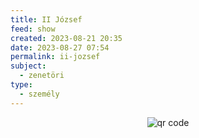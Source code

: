 ```yaml
---
title: II József
feed: show
created: 2023-08-21 20:35
date: 2023-08-27 07:54
permalink: ii-jozsef
subject:
  - zenetöri
type:
  - személy
---
```






<p style="text-align: center;"><img src="https://chart.googleapis.com/chart?cht=qr&chl=https://notes.andrasdenes.com/ii-jozsef&chs=180x180&choe=UTF-8&chld=L|2" alt="qr code"></p>

